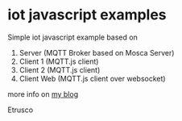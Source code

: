 # iot javascript examples

Simple iot javascript example based on

1. Server (MQTT Broker based on Mosca Server)
2. Client 1 (MQTT.js client)
3. Client 2 (MQTT.js client)
4. Client Web (MQTT.js client over websocket) 

more info on [my blog](http://www.pensando.it/ "Etrusco's blog")

Etrusco

